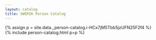```yaml
---
layout: catalog
title: SWERIK Person Catalog
---
```

{% assign p = site.data._person-catalog.i-HCx7jM5Tbb5jzUFN25F2f4 %}
{% include person-catalog.html p=p %}

